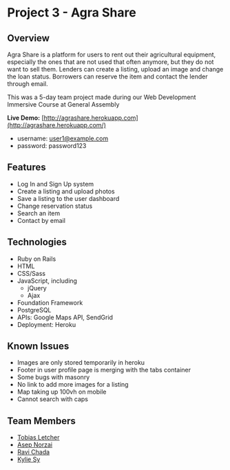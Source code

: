 # Project 3 - Agra Share

## Overview

Agra Share is a platform for users to rent out their agricultural equipment, especially the ones that are not used that often anymore, but they do not want to sell them. Lenders can create a listing, upload an image and change the loan status. Borrowers can reserve the item and contact the lender through email.

This was a 5-day team project made during our Web Development Immersive Course at General Assembly

<b>Live Demo:</b> [http://agrashare.herokuapp.com](http://agrashare.herokuapp.com/)
+ username: user1@example.com
+ password: password123

## Features

+ Log In and Sign Up system
+ Create a listing and upload photos
+ Save a listing to the user dashboard
+ Change reservation status
+ Search an item
+ Contact by email

## Technologies

+ Ruby on Rails
+ HTML
+ CSS/Sass
+ JavaScript, including
	- jQuery
	- Ajax
+ Foundation Framework
+ PostgreSQL
+ APIs: Google Maps API, SendGrid
+ Deployment: Heroku

## Known Issues
+ Images are only stored temporarily in heroku
+ Footer in user profile page is merging with the tabs container
+ Some bugs with masonry
+ No link to add more images for a listing
+ Map taking up 100vh on mobile
+ Cannot search with caps

## Team Members

+ [Tobias Letcher](https://github.com/fyrdmen)
+ [Asep Norzai](https://github.com/AsipNorzai)
+ [Ravi Chada](https://github.com/ravithejreddy)
+ [Kylie Sy](https://github.com/kksy)